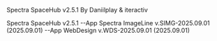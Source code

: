 Spectra SpaceHub v2.5.1 By Daniilplay & iteractiv

Spectra SpaceHub v2.5.1
--App Spectra ImageLine v.SIMG-2025.09.01 (2025.09.01)
--App WebDesign v.WDS-2025.09.01 (2025.09.01)
